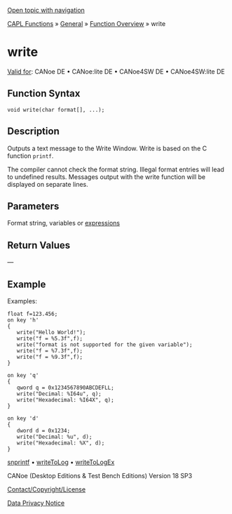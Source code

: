 [Open topic with navigation](../../../../../CANoeDEFamily.htm#Topics/CAPLFunctions/Other/Functions/CAPLfunctionWrite.md)

[CAPL Functions](../../CAPLfunctions.md) » [General](../CAPLGeneralStartPage.md) » [Function Overview](../CAPLfunctionsGeneralOverview.md) » write

# write

[Valid for](../../../Shared/FeatureAvailability.md): CANoe DE • CANoe:lite DE • CANoe4SW DE • CANoe4SW:lite DE

## Function Syntax

```plaintext
void write(char format[], ...);
```

## Description

Outputs a text message to the Write Window. Write is based on the C function `printf`.

The compiler cannot check the format string. Illegal format entries will lead to undefined results. Messages output with the write function will be displayed on separate lines.

## Parameters

Format string, variables or [expressions](../CAPLFunctionsWriteFormatExpressions.md)

## Return Values

—

## Example

Examples:

```plaintext
float f=123.456;
on key 'h'
{
   write("Hello World!");
   write("f = %5.3f",f);
   write("format is not supported for the given variable");
   write("f = %7.3f",f);
   write("f = %9.3f",f);
}
```

```plaintext
on key 'q'
{
   qword q = 0x1234567890ABCDEFLL;
   write("Decimal: %I64u", q);
   write("Hexadecimal: %I64X", q);
}
```

```plaintext
on key 'd'
{
   dword d = 0x1234;
   write("Decimal: %u", d);
   write("Hexadecimal: %X", d);
}
```

[snprintf](CAPLfunctionSnPrintf.md) • [writeToLog](CAPLfunctionWriteToLog.md) • [writeToLogEx](CAPLfunctionWriteToLogEx.md)

CANoe (Desktop Editions & Test Bench Editions) Version 18 SP3

[Contact/Copyright/License](../../../Shared/ContactCopyrightLicense.md)

[Data Privacy Notice](https://www.vector.com/int/en/company/get-info/privacy-policy/)

